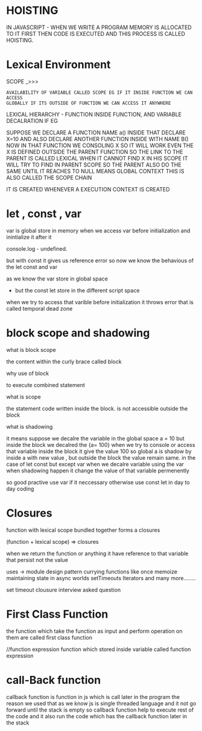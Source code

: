 # HOISTING

IN JAVASCRIPT -
WHEN WE WRITE A PROGRAM MEMORY IS ALLOCATED TO IT FIRST
THEN CODE IS EXECUTED AND THIS PROCESS IS CALLED HOISTING.

# Lexical Environment

SCOPE _>>>

    AVAILABILITY OF VARIABLE CALLED SCOPE EG IF IT INSIDE FUNCTION WE CAN ACCESS
    GLOBALLY IF ITS OUTSIDE OF FUNCTION WE CAN ACCESS IT ANYWHERE

LEXICAL HIERARCHY - FUNCTION INSIDE FUNCTION, AND VARIABLE DECALRATION IF
EG

SUPPOSE WE DECLARE A FUNCTION NAME a() INSIDE THAT DECLARE X=10 AND ALSO DECLARE ANOTHER FUNCTION INSIDE
WITH NAME B() NOW IN THAT FUNCTION WE CONSOLING X SO IT WILL WORK EVEN THE X IS DEFINED OUTSIDE THE PARENT FUNCTION SO THE LINK TO THE PARENT IS CALLED LEXICAL WHEN IT CANNOT FIND X IN HIS SCOPE IT WILL TRY TO FIND IN PARENT SCOPE SO THE PARENT ALSO DO THE SAME UNTIL IT REACHES TO NULL MEANS GLOBAL CONTEXT
THIS IS ALSO CALLED THE SCOPE CHAIN

IT IS CREATED WHENEVER A EXECUTION CONTEXT IS CREATED

# let , const , var

var is global store in memory 
when we access var before initialization and inintialize it after it

console.log - undefined.

but with const it gives us reference error so now we know the behavious of the let const and var

as we know the var store in global space

- but the const let store in the different script space

when we try to access that varible before initialization it throws error that is called temporal dead zone

# block scope and shadowing

what is block scope

the content within the curly brace called block

why use of block

to execute combined statement

what is scope

the statement code written inside the block.
is not accessible outside the block

what is shadowing

it means suppose we decalre the variable in the global space
a = 10 but inside the block we decalred the
{a= 100} when we try to console or access that variable inside the block it give the value 100 so global a is shadow by inside a with new value , but outside the block the value remain same.
in the case of let const but except var
when we decalre variable using the var when shadowing happen it change the value of that variable permenently

so good practive use var if it neccessary
otherwise use const let in day to day coding

# Closures

function with lexical scope bundled together forms a closures

(function + lexical scope) => closures

 when we return the function or anything it have reference to that variable that persist not the value

uses ->
module design pattern
currying
functions like once
memoize
maintaining state in async worlds
setTimeouts
Iterators
and many more........

set timeout clousure interview asked question

# First Class Function

the function which take the function as input and perform operation on them are called first class function

//function expression
function which stored inside variable called function expression



# call-Back function
callback function is function in js which is call later in the program the reason we used that as we know js is single threaded language and it not go forward until the stack is empty so callback function help to execute rest of the code and it also run the code which has the callback function later in the stack

